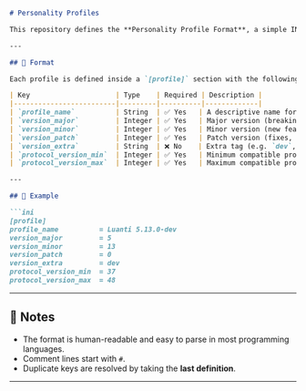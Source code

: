 ````markdown
# Personality Profiles

This repository defines the **Personality Profile Format**, a simple INI-style specification for describing versioned profiles.

---

## 📑 Format

Each profile is defined inside a `[profile]` section with the following keys:

| Key                     | Type    | Required | Description |
|-------------------------|---------|----------|-------------|
| `profile_name`          | String  | ✅ Yes   | A descriptive name for the profile |
| `version_major`         | Integer | ✅ Yes   | Major version (breaking changes) |
| `version_minor`         | Integer | ✅ Yes   | Minor version (new features, backward compatible) |
| `version_patch`         | Integer | ✅ Yes   | Patch version (fixes, tweaks) |
| `version_extra`         | String  | ❌ No    | Extra tag (e.g. `dev`, `beta`, `alpha`, `rc1`) |
| `protocol_version_min`  | Integer | ✅ Yes   | Minimum compatible protocol version |
| `protocol_version_max`  | Integer | ✅ Yes   | Maximum compatible protocol version |

---

## 🧪 Example

```ini
[profile]
profile_name          = Luanti 5.13.0-dev
version_major         = 5
version_minor         = 13
version_patch         = 0
version_extra         = dev
protocol_version_min  = 37
protocol_version_max  = 48
````

---

## 📝 Notes

* The format is human-readable and easy to parse in most programming languages.
* Comment lines start with `#`.
* Duplicate keys are resolved by taking the **last definition**.

---